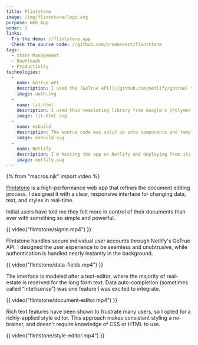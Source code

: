 ```yaml
---
title: Flintstone
image: /img/flintstone/logo.svg
purpose: Web App
order: 2
links:
  Try the demo: //flintstone.app
  Check the source code: //github.com/bradeneast/flintstone
tags:
  - State Management
  - Downloads
  - Productivity
technologies:
  - 
    name: GoTrue API
    description: I used the [GoTrue API](//github.com/netlify/gotrue) to handle user signup, authentication and custom user data. GoTrue is based on OAuth2 and JWT.
    image: auth.svg
  - 
    name: lit-html
    description: I used this templating library from Google's [Polymer Project](//polymer-project.org) to render a reactive user interface.
    image: lit-html.svg
  - 
    name: esbuild
    description: The source code was split up into components and templates, so [esbuild](//github.com/evanw/esbuild) was the fastest way to bundle and minify the application.
    image: esbuild.svg
  - 
    name: Netlify
    description: I'm hosting the app on Netlify and deploying from its GitHub repository.
    image: netlify.svg
---
```


{% from "macros.njk" import video %}

[Flintstone](//flintstone.app) is a high-performance web app that refines the document editing process. I designed it with a clear, responsive interface for changing data, text, and styles in real-time.

Initial users have told me they felt more in control of their documents than ever with something so simple and powerful.

{{ video("flintstone/signin.mp4") }}

Flintstone handles secure individual user accounts through Netlify's GoTrue API. I designed the user experience to be seamless and unobtrusive, while authentication is handled nearly instantly in the background.

{{ video("flintstone/data-fields.mp4") }}

The interface is modeled after a text-editor, where the majority of real-estate is reserved for the long form text. Data auto-completion (sometimes called &ldquo;intellisense&rdquo;) was one feature I was excited to integrate.

{{ video("flintstone/document-editor.mp4") }}

Rich text features have been shown to frustrate many users, so I opted for a richly-applied style editor. This approach makes consistent styling a no-brainer, and doesn't require knowledge of CSS or HTML to use.

{{ video("flintstone/style-editor.mp4") }}
